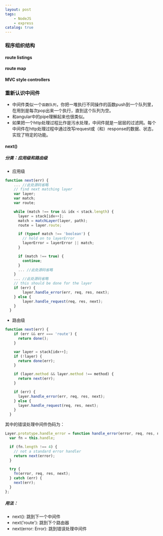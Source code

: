 ```yaml
---
layout: post
tags: 
    - NodeJS
    - express
catalog: true
---
```



### 程序组织结构

#### route listings

#### route map

#### MVC style controllers

### 重新认识中间件
- 中间件类似一个`函数队列`，你把一堆执行不同操作的函数push到一个队列里，在用到是每次pop出来一个执行，直到这个队列为空。
- 和angular中的pipe理解起来也很类似。
- 如果把一个http处理过程比作是污水处理，中间件就是一层层的过滤网。每个中间件在http处理过程中通过改写request或（和）response的数据、状态，实现了特定的功能。
#### next()
##### 分类：应用级和路由级
- 应用级
``` javascript
function next(err) {
    ... //此处源码省略
    // find next matching layer
    var layer;
    var match;
    var route;

    while (match !== true && idx < stack.length) {
      layer = stack[idx++];
      match = matchLayer(layer, path);
      route = layer.route;

      if (typeof match !== 'boolean') {
        // hold on to layerError
        layerError = layerError || match;
      }

      if (match !== true) {
        continue;
      }
      ... //此处源码省略
    }
    ... //此处源码省略
    // this should be done for the layer
    if (err) {
        layer.handle_error(err, req, res, next);
    } else {
        layer.handle_request(req, res, next);
    }
  }
```
- 路由级
``` javascript
function next(err) {
    if (err && err === 'route') {
      return done();
    }

    var layer = stack[idx++];
    if (!layer) {
      return done(err);
    }

    if (layer.method && layer.method !== method) {
      return next(err);
    }

    if (err) {
      layer.handle_error(err, req, res, next);
    } else {
      layer.handle_request(req, res, next);
    }
  }
```
其中的错误处理中间件伪码为：
``` javascript
Layer.prototype.handle_error = function handle_error(error, req, res, next) {
  var fn = this.handle;

  if (fn.length !== 4) {
    // not a standard error handler
    return next(error);
  }

  try {
    fn(error, req, res, next);
  } catch (err) {
    next(err);
  }
};
```

##### 用法：
- next(): 跳到下一个中间件
- next('route'): 跳到下个路由器
- next(error: Error): 跳到错误处理中间件